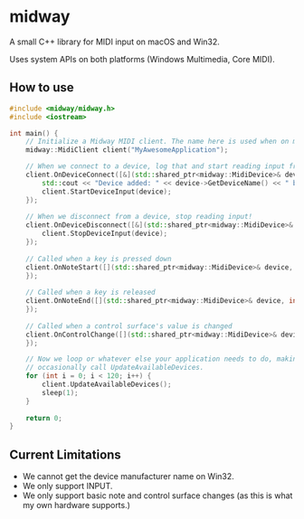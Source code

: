 # midway

A small C++ library for MIDI input on macOS and Win32.

Uses system APIs on both platforms (Windows Multimedia, Core MIDI).

## How to use

```c++
#include <midway/midway.h>
#include <iostream>

int main() {
    // Initialize a Midway MIDI client. The name here is used when on macOS.
    midway::MidiClient client("MyAwesomeApplication");

    // When we connect to a device, log that and start reading input from it!
    client.OnDeviceConnect([&](std::shared_ptr<midway::MidiDevice>& device) {
        std::cout << "Device added: " << device->GetDeviceName() << " by " << device->GetDeviceManufacturer() << std::endl;
        client.StartDeviceInput(device);
    });
    
    // When we disconnect from a device, stop reading input!
    client.OnDeviceDisconnect([&](std::shared_ptr<midway::MidiDevice>& device) {
        client.StopDeviceInput(device);
    });
    
    // Called when a key is pressed down
    client.OnNoteStart([](std::shared_ptr<midway::MidiDevice>& device, int channel, int note, int velocity) {
    });
    
    // Called when a key is released
    client.OnNoteEnd([](std::shared_ptr<midway::MidiDevice>& device, int channel, int note) {
    });
    
    // Called when a control surface's value is changed
    client.OnControlChange([](std::shared_ptr<midway::MidiDevice>& device, int channel, int control, int value) {
    });

    // Now we loop or whatever else your application needs to do, making sure to
    // occasionally call UpdateAvailableDevices.
    for (int i = 0; i < 120; i++) {
        client.UpdateAvailableDevices();
        sleep(1);
    }
    
    return 0;
}
```

## Current Limitations

 - We cannot get the device manufacturer name on Win32.
 - We only support INPUT.
 - We only support basic note and control surface changes (as this is what my own hardware supports.)